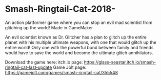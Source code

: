 # Smash-Ringtail-Cat-2018-

An action platformer game where you can stop an evil mad scientist from glitching up the world! Made in GameMaker

An evil scientist known as Dr. Glitcher has a plan to glitch up the entire planet with his multiple ultimate weapons, with one that would glitch up the entire world! Only one with the powerful bond between family and friends would have to save the world and become the ultimate glitch annihilators.

Download the game here: 
itch.io page: https://glass-seastar.itch.io/smash-ringtail-cat-last-update
Game Jolt page: https://gamejolt.com/games/smash-ringtail-cat/355548
